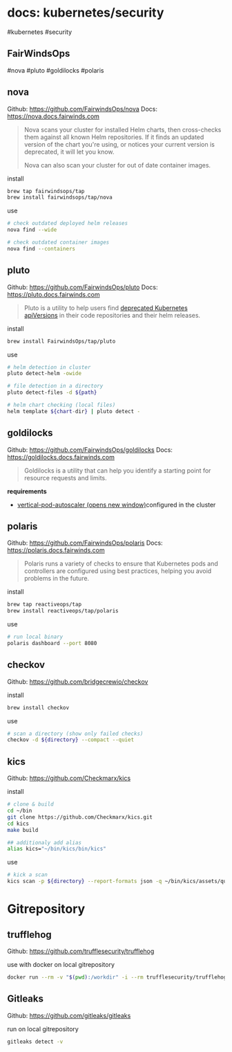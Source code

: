 # docs: kubernetes/security
#kubernetes #security

## FairWindsOps
#nova #pluto #goldilocks #polaris

## nova
Github: https://github.com/FairwindsOps/nova
Docs: https://nova.docs.fairwinds.com

> Nova scans your cluster for installed Helm charts, then cross-checks them against all known Helm repositories. If it finds an updated version of the chart you're using, or notices your current version is deprecated, it will let you know.
> 
> Nova can also scan your cluster for out of date container images.

install
```bash
brew tap fairwindsops/tap
brew install fairwindsops/tap/nova
```

use
```bash
# check outdated deployed helm releases
nova find --wide

# check outdated container images
nova find --containers
```

## pluto
Github: https://github.com/FairwindsOps/pluto
Docs: https://pluto.docs.fairwinds.com

> Pluto is a utility to help users find [deprecated Kubernetes apiVersions](https://k8s.io/docs/reference/using-api/deprecation-guide/) in their code repositories and their helm releases.

install
```bash
brew install FairwindsOps/tap/pluto
```

use
```bash
# helm detection in cluster
pluto detect-helm -owide

# file detection in a directory
pluto detect-files -d ${path}

# helm chart checking (local files)
helm template ${chart-dir} | pluto detect -
```

## goldilocks
Github: https://github.com/FairwindsOps/goldilocks
Docs: https://goldilocks.docs.fairwinds.com

> Goldilocks is a utility that can help you identify a starting point for resource requests and limits.

**requirements**
- [vertical-pod-autoscaler (opens new window)](https://github.com/kubernetes/autoscaler/tree/master/vertical-pod-autoscaler)configured in the cluster

## polaris
Github: https://github.com/FairwindsOps/polaris
Docs: https://polaris.docs.fairwinds.com

> Polaris runs a variety of checks to ensure that Kubernetes pods and controllers are configured using best practices, helping you avoid problems in the future.

install
```bash
brew tap reactiveops/tap
brew install reactiveops/tap/polaris
```

use
```bash
# run local binary
polaris dashboard --port 8080
```

## checkov
Github: https://github.com/bridgecrewio/checkov

install
```bash
brew install checkov
```

use
```bash
# scan a directory (show only failed checks)
checkov -d ${directory} --compact --quiet
```


## kics
Github: https://github.com/Checkmarx/kics

install
```bash
# clone & build
cd ~/bin
git clone https://github.com/Checkmarx/kics.git
cd kics
make build

## additionaly add alias
alias kics="~/bin/kics/bin/kics"
```

use
```bash
# kick a scan
kics scan -p ${directory} --report-formats json -q ~/bin/kics/assets/queries
```

# Gitrepository

## trufflehog
Github: https://github.com/trufflesecurity/trufflehog

use with docker on local gitrepository
```bash
docker run --rm -v "$(pwd):/workdir" -i --rm trufflesecurity/trufflehog:latest git file:///workdir --since-commit HEAD --only-verified --fail
```

## Gitleaks
Github: https://github.com/gitleaks/gitleaks

run on local gitrepository
```bash
gitleaks detect -v
```